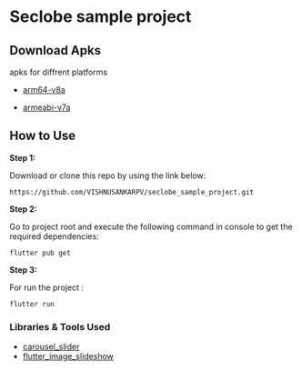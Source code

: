 
# Seclobe sample project

## Download Apks

apks for diffrent platforms

* [arm64-v8a](https://drive.google.com/file/d/11abLXK2Tr3aLHYdg9chFFHqHzaK8QAlS/view?usp=sharing)


* [armeabi-v7a](https://drive.google.com/file/d/1Y8RrF5v1phEWdoeo6kyZN84A-gh5WBid/view?usp=sharing)

## How to Use 

**Step 1:**

Download or clone this repo by using the link below:

```
https://github.com/VISHNUSANKARPV/seclobe_sample_project.git

```

**Step 2:**

Go to project root and execute the following command in console to get the required dependencies: 

```
flutter pub get 

```

 **Step 3:**

For run the project :  

```
flutter run 

```

### Libraries & Tools Used 

* [carousel_slider](https://pub.dev/packages/carousel_slider)
* [flutter_image_slideshow](https://pub.dev/packages/flutter_image_slideshow)
